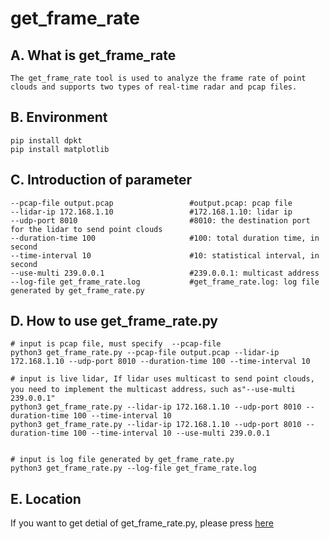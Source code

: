 # get_frame_rate
## A. What is get_frame_rate
```shell
The get_frame_rate tool is used to analyze the frame rate of point clouds and supports two types of real-time radar and pcap files.
```

## B. Environment
```shell
pip install dpkt
pip install matplotlib
```

## C. Introduction of parameter
```shell
--pcap-file output.pcap                 #output.pcap: pcap file
--lidar-ip 172.168.1.10                 #172.168.1.10: lidar ip
--udp-port 8010                         #8010: the destination port for the lidar to send point clouds
--duration-time 100                     #100: total duration time, in second
--time-interval 10                      #10: statistical interval, in second
--use-multi 239.0.0.1                   #239.0.0.1: multicast address
--log-file get_frame_rate.log           #get_frame_rate.log: log file generated by get_frame_rate.py
```

## D. How to use get_frame_rate.py
```shell
# input is pcap file, must specify  --pcap-file
python3 get_frame_rate.py --pcap-file output.pcap --lidar-ip 172.168.1.10 --udp-port 8010 --duration-time 100 --time-interval 10

# input is live lidar, If lidar uses multicast to send point clouds, you need to implement the multicast address，such as"--use-multi 239.0.0.1"
python3 get_frame_rate.py --lidar-ip 172.168.1.10 --udp-port 8010 --duration-time 100 --time-interval 10
python3 get_frame_rate.py --lidar-ip 172.168.1.10 --udp-port 8010 --duration-time 100 --time-interval 10 --use-multi 239.0.0.1


# input is log file generated by get_frame_rate.py
python3 get_frame_rate.py --log-file get_frame_rate.log
```

## E. Location
If you want to get detial of get_frame_rate.py, please press [here](../apps/tools/get_frame_rate/get_frame_rate.py)
